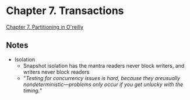 # Chapter 7. Transactions

[Chapter 7. Partitioning in O'reilly](https://learning.oreilly.com/library/view/designing-data-intensive-applications/9781491903063/ch07.html)

## Notes
- Isolation
  - Snapshot isolation has the mantra readers never block writers, and writers never block readers
  - "_Testing for concurrency issues is hard, because they areusually nondeterministic—problems only occur if you get unlucky with the timing._" 
